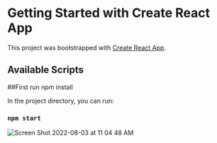 # Getting Started with Create React App

This project was bootstrapped with [Create React App](https://github.com/facebook/create-react-app).

## Available Scripts

##First run npm install

In the project directory, you can run:

### `npm start`




![Screen Shot 2022-08-03 at 11 04 48 AM](https://user-images.githubusercontent.com/88534153/182642328-70177a4f-0bf4-423a-aee4-68ef9b186c81.png)
